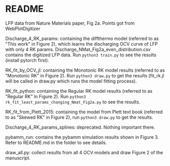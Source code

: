 # README

LFP data from Nature Materials paper, Fig 2a. Points got from WebPlotDigitizer

Discharge_4_RK_params: containing the diffthermo model (referred to as "This work" in Figure 2), which learns the discharging OCV curve of LFP with only 4 RK params. Discharge_NMat_Fig2a_even_distribution.csv contains the digitized LFP data. Run `python3 train.py` to see the results (install pytorch first).

RK_fit_by_OCV_jl: containing the Monotonic RK model results (referred to as "Monotonic RK" in Figure 2). Run `python3 draw.py` to get the results (fit_rk.jl will be called in draw.py which runs the model fitting process).

RK_fit_python: containing the Regular RK model results (referred to as "Regular RK" in Figure 2). Run `python3 rk_fit_least_params_changing_Nmat_Fig2a.py` to see the results.

RK_fit_from_Plett_2015: containing the model from Plett text book (referred to as "Skewed RK" in Figure 2), run `python3 draw.py` to get the results.

Discharge_4_RK_params_splines: deprecated. Nothing important there.

pybamm_run: contains the pybamm simulation results shown in Figure 3. Refer to README.md in the folder to see details.

draw_all.py: collect results from all 4 OCV models and draw Figure 2 of the manuscript.




